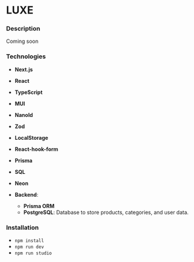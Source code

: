 # LUXE

### Description
Coming soon


### Technologies
- **Next.js**
- **React**
- **TypeScript**
- **MUI**
- **NanoId**
- **Zod**
- **LocalStorage**
- **React-hook-form**
- **Prisma**
- **SQL**
- **Neon**

- **Backend**:
  - **Prisma ORM**
  - **PostgreSQL**: Database to store products, categories, and user data.

### Installation
- `npm install`
- `npm run dev`
- `npm run studio`
